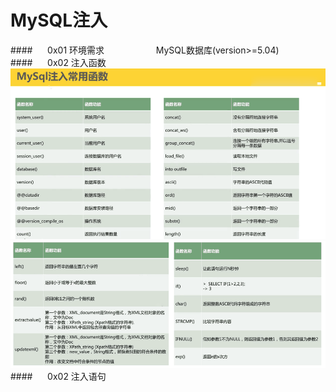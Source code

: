 # MySQL注入
####&nbsp;&nbsp;&nbsp;&nbsp;&nbsp;&nbsp;0x01 环境需求
&nbsp;&nbsp;&nbsp;&nbsp;&nbsp;&nbsp;&nbsp;&nbsp;&nbsp;&nbsp;&nbsp;&nbsp;&nbsp;&nbsp;&nbsp;&nbsp;&nbsp;&nbsp;&nbsp;&nbsp;MySQL数据库(version>=5.04)
####&nbsp;&nbsp;&nbsp;&nbsp;&nbsp;&nbsp;0x02 注入函数
![](/assets/49A439B31D3656FE1266C2809C616748.png)
![](/assets/E33220D060B048EAA19A59928F1FFA64.png)
####&nbsp;&nbsp;&nbsp;&nbsp;&nbsp;&nbsp;0x02 注入语句
